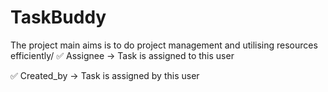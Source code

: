# TaskBuddy
The project main aims is to do project management and utilising resources efficiently/
✅ Assignee → Task is assigned to this user

✅ Created_by → Task is assigned by this user

